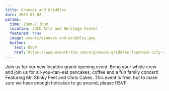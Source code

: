 ```yaml
---
title: Grooves and Griddles
date: 2025-03-02
params:
  time: 10am-1:30pm
  location: JOCO Arts and Heritage Center
  featured: true
  image: events/grooves-and-griddles.png
  button:
    text: RSVP
    href: https://www.eventbrite.com/e/grooves-griddles-fountain-city-church-new-location-grand-opening-event-tickets-1225309095489
---
```


Join us for our new location grand opening event. Bring your whole crew and join us for all-you-can-eat pancakes, coffee and a fun family concert! Featuring Mr. Stinky Feet and Chris Cakes. This event is free, but to make sure we have enough hotcakes to go around, please RSVP.
